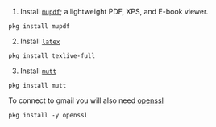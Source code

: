 1. Install [`mupdf`](https://www.freshports.org/graphics/mupdf/); a lightweight PDF, XPS, and E-book viewer.
```
pkg install mupdf
```

2. Install [`latex`]()
```
pkg install texlive-full
```

3. Install [`mutt`](https://www.freshports.org/mail/mutt)
```
pkg install mutt
```
To connect to gmail you will also need [openssl](https://www.freshports.org/security/openssl/)
```
pkg install -y openssl
```
